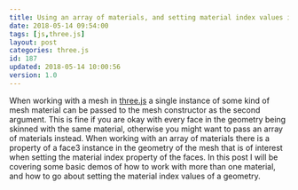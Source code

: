 ```yaml
---
title: Using an array of materials, and setting material index values in three.js
date: 2018-05-14 09:54:00
tags: [js,three.js]
layout: post
categories: three.js
id: 187
updated: 2018-05-14 10:00:56
version: 1.0
---
```


When working with a mesh in [three.js](https://threejs.org/) a single instance of some kind of mesh material can be passed to the mesh constructor as the second argument. This is fine if you are okay with every face in the geometry being skinned with the same material, otherwise you might want to pass an array of materials instead. When working with an array of materials there is a property of a face3 instance in the geometry of the mesh that is of interest when setting the material index property of the faces. In this post I will be covering some basic demos of how to work with more than one material, and how to go about setting the material index values of a geometry.

<!-- more -->
